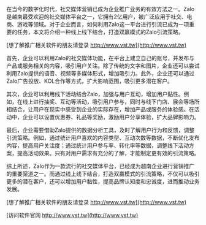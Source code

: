 在当今的数字化时代，社交媒体营销已成为企业推广业务的有效方法之一。Zalo是越南最受欢迎的社交媒体平台之一，它拥有2亿用户，被广泛应用于社交、电商、游戏等领域。对于企业而言，如何利用Zalo这一平台进行引流已成为一项重要的任务，本文将介绍一种线上线下结合，打造双赢模式的Zalo引流策略。

[想了解推广相关软件的朋友请登录 http://www.vst.tw](http://www.vst.tw)

首先，企业可以利用Zalo的社交媒体功能，在平台上建立自己的账号，并发布与产品或服务相关的内容，吸引用户关注。除了传统的文字和图片，企业还可以尝试利用Zalo提供的语音、视频等多媒体形式，增加吸引力。此外，企业还可以通过Zalo广告投放、KOL合作等方式，扩大影响范围，吸引更多潜在客户。

其次，企业可以利用线下活动结合Zalo，加强与用户互动，增加用户黏性。例如，在线上进行抽奖、互动等活动，吸引用户参与，同时与线下门店、展会等场所相结合，让用户在现实中感受到企业的实际存在，增加产品或服务的体验感。在活动中，企业可以设置优惠券、礼品等奖励，激励用户分享体验，扩大品牌影响力。

最后，企业需要借助Zalo提供的数据分析工具，及时了解用户行为和反馈，调整引流策略。例如，通过统计用户喜欢的内容类型、互动次数等数据，不断优化发布内容，提高用户关注度；通过统计用户参与率、转化率等数据，调整线下活动方案，提高活动效果。只有对用户需求有充分的了解，才能制定更有效的引流策略。

综上所述，Zalo作为一款流行的社交媒体平台，已经成为越南企业进行营销推广的重要渠道之一。而通过线上线下结合，打造双赢模式的引流策略，不仅可以吸引更多的潜在客户，还可以增加用户黏性，提高品牌认知度和忠诚度，进而推动业务发展。

[想了解推广相关软件的朋友请登录 http://www.vst.tw](http://www.vst.tw)


[访问软件官网 http://www.vst.tw](http://www.vst.tw)
